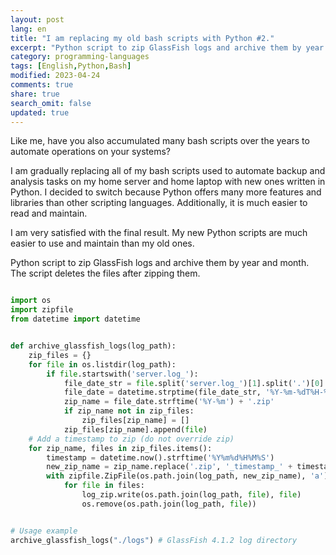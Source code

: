 ```yaml
---
layout: post
lang: en
title: "I am replacing my old bash scripts with Python #2."
excerpt: "Python script to zip GlassFish logs and archive them by year and month. The script deletes the files after zipping them."
category: programming-languages
tags: [English,Python,Bash]
modified: 2023-04-24
comments: true
share: true
search_omit: false
updated: true
---
```


Like me, have you also accumulated many bash scripts over the years to automate operations on your systems?

I am gradually replacing all of my bash scripts used to automate backup and analysis tasks on my home server and home laptop with new ones written in Python. I decided to switch because Python offers many more features and libraries than other scripting languages. Additionally, it is much easier to read and maintain.

I am very satisfied with the final result. My new Python scripts are much easier to use and maintain than my old ones.

Python script to zip GlassFish logs and archive them by year and month. The script deletes the files after zipping them.


```python

import os
import zipfile
from datetime import datetime


def archive_glassfish_logs(log_path):
    zip_files = {}
    for file in os.listdir(log_path):
        if file.startswith('server.log_'):
            file_date_str = file.split('server.log_')[1].split('.')[0]
            file_date = datetime.strptime(file_date_str, '%Y-%m-%dT%H-%M-%S')
            zip_name = file_date.strftime('%Y-%m') + '.zip'
            if zip_name not in zip_files:
                zip_files[zip_name] = []
            zip_files[zip_name].append(file)
    # Add a timestamp to zip (do not override zip)
    for zip_name, files in zip_files.items():
        timestamp = datetime.now().strftime('%Y%m%d%H%M%S')
        new_zip_name = zip_name.replace('.zip', '_timestamp_' + timestamp + '.zip')
        with zipfile.ZipFile(os.path.join(log_path, new_zip_name), 'a') as log_zip:
            for file in files:
                log_zip.write(os.path.join(log_path, file), file)
                os.remove(os.path.join(log_path, file))


# Usage example
archive_glassfish_logs("./logs") # GlassFish 4.1.2 log directory

```


